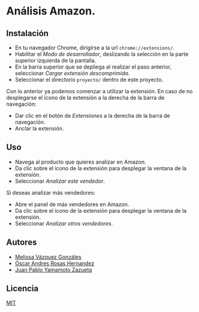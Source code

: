 # Análisis Amazon.


## Instalación
- En tu navegador Chrome, dirigirse a la url `chrome://extensions/`.
- Habilitar el *Modo de desarrollador*, deslizando la selección en la parte superior izquierda de la pantalla.
- En la barra superior que se depliega al realizar el paso anterior, seleccionar *Cargar extensión descomprimida*.
- Seleccionar el directorio `proyecto/` dentro de este proyecto.

Con lo anterior ya podemos comenzar a utilizar la extensión. En caso de no desplegarse el ícono de la extensión a la derecha de la barra de navegación:

- Dar clic en el botón de *Extensiones* a la derecha de la barra de navegación.
- Anclar la extensión.


## Uso
- Navega al producto que quieres analizar en Amazon.
- Da clic sobre el ícono de la extensión para desplegar la ventana de la extensión.
- Seleccionar *Analizar este vendedor*.

Si deseas analizar más vendedores:
- Abre el panel de más vendedores en Amazon.
- Da clic sobre el ícono de la extensión para desplegar la ventana de la extensión.
- Seleccionar *Analizar otros vendedores*.


## Autores
- [Melissa Vázquez Gonzáles](https://github.com/melivg)
- [Oscar Andres Rosas Hernandez](https://github.com/SoyOscarRH)
- [Juan Pablo Yamamoto Zazueta](https://github.com/JPYamamoto)


## Licencia
[MIT](LICENSE)
